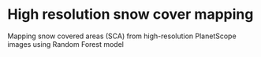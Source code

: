 # High resolution snow cover mapping
Mapping snow covered areas (SCA) from high-resolution PlanetScope images using Random Forest model
